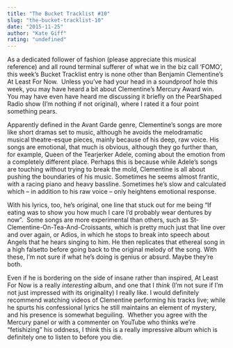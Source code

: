 ```yaml
---
title: "The Bucket Tracklist #10"
slug: "the-bucket-tracklist-10"
date: "2015-11-25"
author: "Kate Giff"
rating: "undefined"
---
```


As a dedicated follower of fashion (please appreciate this musical reference) and all round terminal sufferer of what we in the biz call ‘FOMO’, this week’s Bucket Tracklist entry is none other than Benjamin Clementine’s At Least For Now.  Unless you’ve had your head in a soundproof hole this week, you may have heard a bit about Clementine’s Mercury Award win. You may have even have heard me discussing it briefly on the PearShaped Radio show (I’m nothing if not original), where I rated it a four point something pears.

Apparently defined in the Avant Garde genre, Clementine’s songs are more like short dramas set to music, although he avoids the melodramatic musical theatre-esque pieces, mainly because of his deep, raw voice. His songs are emotional, that much is obvious, although they go further than, for example, Queen of the Tearjerker Adele, coming about the emotion from a completely different place. Perhaps this is because while Adele’s songs are touching without trying to break the mold, Clementine is all about pushing the boundaries of his music. Sometimes he seems almost frantic, with a racing piano and heavy bassline. Sometimes he’s slow and calculated which – in addition to his raw voice – only heightens emotional response.

With his lyrics, too, he’s original, one line that stuck out for me being “If eating was to show you how much I care I’d probably wear dentures by now”.  Some songs are more experimental than others, such as St-Clementine-On-Tea-And-Croissants, which is pretty much just that line over and over again, or Adios, in which he stops to break into speech about Angels that he hears singing to him. He then replicates that ethereal song in a high falsetto before going back to the original melody of the song. With these, I’m not sure if what he’s doing is genius or absurd. Maybe they’re both.

Even if he is bordering on the side of insane rather than inspired, At Least For Now is a really _interesting_ album, and one that I _think_ (I’m not sure if I’m not just impressed with its originality) I really like. I would definitely recommend watching videos of Clementine performing his tracks live; while he spurts his confessional lyrics he still maintains an element of mystery, and his presence is somewhat beguiling.  Whether you agree with the Mercury panel or with a commenter on YouTube who thinks we’re “fetishizing” his oddness, I think this is a really impressive album which is definitely one to listen to before you die.
